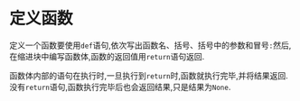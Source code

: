 # 定义函数

定义一个函数要使用`def`语句,依次写出函数名、括号、括号中的参数和冒号`:`然后,在缩进块中编写函数体,函数的返回值用`return`语句返回.

函数体内部的语句在执行时,一旦执行到`return`时,函数就执行完毕,并将结果返回.没有`return`语句,函数执行完毕后也会返回结果,只是结果为`None`.

